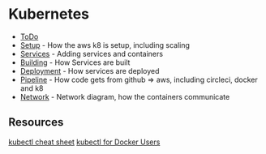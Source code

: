# Kubernetes

- [ToDo](todo.md)
- [Setup](setup.md) - How the aws k8 is setup, including scaling
- [Services](services.md) - Adding services and containers
- [Building](building.md) - How Services are built
- [Deployment](deployment.md) - How services are deployed
- [Pipeline](pipeline.md) - How code gets from github => aws, including circleci, docker and k8
- [Network](network.md) - Network diagram, how the containers communicate

## Resources

[kubectl cheat sheet](https://kubernetes.io/docs/user-guide/kubectl-cheatsheet/)
[kubectl for Docker Users](https://kubernetes.io/docs/user-guide/docker-cli-to-kubectl/)
